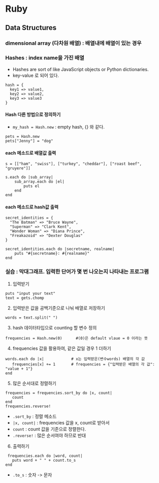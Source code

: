 # Ruby

## Data Structures

### dimensional array (다차원 배열) : 배열내에 배열이 있는 경우  

### Hashes : index name을 가진 배열 

- Hashes are sort of like JavaScript objects or Python dictionaries.
- key-value 로 되어 있다. 
```
hash = {
  key1 => value1,
  key2 => value2,
  key3 => value3
}
```

#### Hash 다른 방법으로 정의하기 

- `my_hash = Hash.new` : empty hash, {} 와 같다. 

```
pets = Hash.new
pets["Jenny"] = "dog"
```

#### each 메소드로 배열값 출력 

```
s = [["ham", "swiss"], ["turkey", "cheddar"], ["roast beef", "gruyere"]]

s.each do |sub_array|
    sub_array.each do |el|
        puts el
    end
end
```

#### each 메소드로 hash값 출력

```
secret_identities = {
  "The Batman" => "Bruce Wayne",
  "Superman" => "Clark Kent",
  "Wonder Woman" => "Diana Prince",
  "Freakazoid" => "Dexter Douglas"
}
  
secret_identities.each do |secretname, realname|
    puts "#{secretname}: #{realname}"
end
```

### 실습 : 막대그래프. 입력한 단어가 몇 번 나오는지 나타내는 프로그램

1. 입력받기 

 ```
 puts "input your text"
 text = gets.chomp
 ```

2. 입력받은 값을 공백기준으로 나눠 배열로 저장하기 

 ```
 words = text.split(" ")
 ```

3. hash 데이터타입으로 counting 할 변수 정의 

 ```
 frequencies = Hash.new(0)      #(0)은 default vlaue = 0 이라는 뜻 
 ``` 

4. frequencies 값을 활용하여, 같은 값일 경우 1 더하기 

 ```
 words.each do |x|            # x는 입력받은(변수words) 배열의 각 값 
    frequencies[x] += 1       # frequencies = {"입력받은 배열의 각 값": "value + 1"}
 end
 ```

5. 많은 순서대로 정렬하기 

 ```
 frequencies = frequencies.sort_by do |x, count|
    count
 end
 frequencies.reverse!
 ```
 - `.sort_by`     : 정렬 메소드 
 - `|x, count|`   : frequencies 값을 x, count로 받아서 
 - `count`        : count 값을 기준으로 정렬한다. 
 - `.reverse!`    : 많은 순서여야 하므로 반대 

6. 출력하기 

 ```
  frequencies.each do |word, count|
    puts word + " " + count.to_s
 end
 ```
 - `.to_s`      : 숫자 -> 문자 